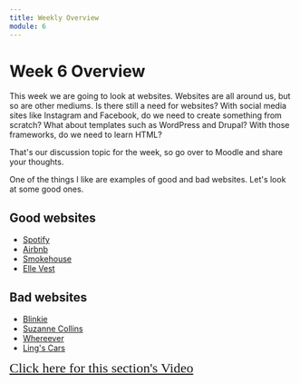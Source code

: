 ```yaml
---
title: Weekly Overview
module: 6
---
```


# Week 6 Overview <br />

This week we are going to look at websites.  Websites are all around us, but so are other mediums. Is there still a need for websites? With social media sites like Instagram and Facebook, do we need to create something from scratch?  What about templates such as WordPress and Drupal?  With those frameworks, do we need to learn HTML?  

That's our discussion topic for the week, so go over to Moodle and share your thoughts.

One of the things I like are examples of good and bad websites.  Let's look at some good ones.

## Good websites

* <a href="http://www.spotify-thedrop.com/" target="_new">Spotify</a>
* <a href="https://www.airbnb.com/" target="_new">Airbnb</a>
* <a href="https://4rsmokehouse.com/" target="_new">Smokehouse</a>
* <a href="https://www.ellevest.com/" target="_new">Elle Vest</a>

## Bad websites

* <a href="https://blinkee.com/" target="_new">Blinkie</a>
* <a href="http://www.suzannecollinsbooks.com/" target="_new">Suzanne Collins</a>
* <a href="http://www.wherever.com/" target="_new">Whereever</a>
* <a href="https://www.lingscars.com/" target="_new">Ling's Cars</a>


<a href="https://umontana.zoom.us/recording/share/nFU1FG5MxqLvR1mm5sCWayPvAXBM6jgsthNMpTyaKqSwIumekTziMw" target="_new" style="font-family:Ariel; font-size:24px;">Click here for this section's Video</a>

